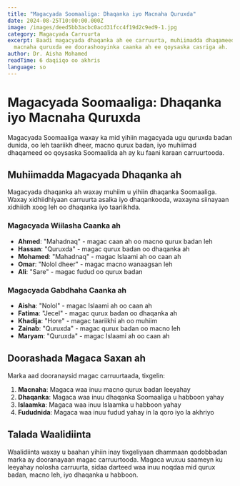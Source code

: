 ```yaml
---
title: "Magacyada Soomaaliga: Dhaqanka iyo Macnaha Quruxda"
date: 2024-08-25T10:00:00.000Z
image: /images/deed5bb3acbc0acd31fcc4f19d2c9ed9-1.jpg
category: Magacyada Carruurta
excerpt: Baadi magacyada dhaqanka ah ee carruurta, muhiimadda dhaqameedka, iyo
  macnaha quruxda ee doorashooyinka caanka ah ee qoysaska casriga ah.
author: Dr. Aisha Mohamed
readTime: 6 daqiiqo oo akhris
language: so
---
```


# Magacyada Soomaaliga: Dhaqanka iyo Macnaha Quruxda

Magacyada Soomaaliga waxay ka mid yihiin magacyada ugu quruxda badan dunida, oo leh taariikh dheer, macno qurux badan, iyo muhiimad dhaqameed oo qoysaska Soomaalida ah ay ku faani karaan carruurtooda.

## Muhiimadda Magacyada Dhaqanka ah

Magacyada dhaqanka ah waxay muhiim u yihiin dhaqanka Soomaaliga. Waxay xidhiidhiyaan carruurta asalka iyo dhaqankooda, waxayna siinayaan xidhiidh xoog leh oo dhaqanka iyo taariikhda.

### Magacyada Wiilasha Caanka ah

- **Ahmed**: "Mahadnaq" - magac caan ah oo macno qurux badan leh
- **Hassan**: "Quruxda" - magac qurux badan oo dhaqanka ah
- **Mohamed**: "Mahadnaq" - magac Islaami ah oo caan ah
- **Omar**: "Nolol dheer" - magac macno wanaagsan leh
- **Ali**: "Sare" - magac fudud oo qurux badan

### Magacyada Gabdhaha Caanka ah

- **Aisha**: "Nolol" - magac Islaami ah oo caan ah
- **Fatima**: "Jecel" - magac qurux badan oo dhaqanka ah
- **Khadija**: "Hore" - magac taariikhi ah oo muhiim
- **Zainab**: "Quruxda" - magac qurux badan oo macno leh
- **Maryam**: "Quruxda" - magac Islaami ah oo caan ah

## Doorashada Magaca Saxan ah

Marka aad dooranaysid magac carruurtaada, tixgelin:

1. **Macnaha**: Magaca waa inuu macno qurux badan leeyahay
2. **Dhaqanka**: Magaca waa inuu dhaqanka Soomaaliga u habboon yahay
3. **Islaamka**: Magaca waa inuu Islaamka u habboon yahay
4. **Fududnida**: Magaca waa inuu fudud yahay in la qoro iyo la akhriyo

## Talada Waalidiinta

Waalidiinta waxay u baahan yihiin inay tixgeliyaan dhammaan qodobbadan marka ay dooranayaan magac carruurtooda. Magaca wuxuu saameyn ku leeyahay nolosha carruurta, sidaa darteed waa inuu noqdaa mid qurux badan, macno leh, iyo dhaqanka u habboon.
